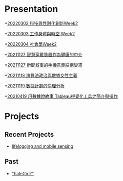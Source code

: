 # Presentation
*[20220302 科技與性別化創新Week2]()

*[20220303 工作身體與時空 Week2](https://docs.google.com/presentation/d/e/2PACX-1vTlFgolRKcmYcEni8iT9CISjZFGFQUiqoniAY7EsTq52LLGv-OTrL-B933QwlGHQIqvhfUMNbCuRpo0/pub?start=false&loop=false&delayms=3000)

*[20220304 社會學Week2]()

*[20211127 智慧穿戴裝置作為健康的中介]()

*[20211127 新聞敘事的手機意義結構變遷]()

*[20211118 演算法政治與數據女性主義]()

*[20211119 數據計劃的倫理分析]()

*[20210419 用數據說故事 Tableau視覺化工具之簡介與操作]()


# Projects

## Recent Projects
* [lifelogging and mobile sensing]()

## Past
* ["hateGirl?"]()

